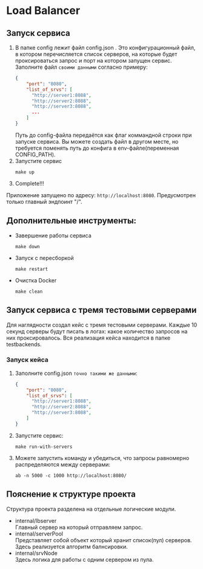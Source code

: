 # Load Balancer
## Запуск сервиса
1) В папке config лежит файл config.json . Это конфигурационный файл, в котором перечисляется список серверов, на которые будет проксироваться запрос и порт на котором запущен сервис. Заполните файл `своими данными`  согласно примеру:
    ```json
    {
        "port": "8080",
        "list_of_srvs": [
          "http://server1:8088",
          "http://server2:8088",
          "http://server3:8088",
          ...
        ]
    }
    ```
    Путь до config-файла передаётся как флаг коммандной строки при запуске сервиса. Вы можете создать файл в другом месте, но требуется поменять путь до конфига в env-файле(переменная CONFIG_PATH). 
2) Запустите сервис
    ```
    make up
    ```
3) Complete!!!

Приложение запущено по адресу: `http://localhost:8080`. Предусмотрен только главный эндпоинт "/".
## Дополнительные инструменты:
- Завершение работы сервиса
    ```
    make down
    ```
- Запуск с пересборкой
    ```
    make restart
    ```
- Очистка Docker
    ```
    make clean
    ```
## Запуск сервиса с тремя тестовыми серверами
Для наглядности создал кейс с тремя тестовыми серверами. Каждые 10 секунд серверы будут писать в логах: какое количество запросов на них проксировалось. Вся реализация кейса находится в папке testbackends.
### Запуск кейса
1) Заполните config.json `точно такими же данными`:
    ```json
    {
        "port": "8080",
        "list_of_srvs": [
          "http://server1:8088",
          "http://server2:8088",
          "http://server3:8088",
        ]
    }
    ```
2) Запустите сервис:
    ```
    make run-with-servers
    ```
3) Можете запустить команду и убедиться, что запросы равномерно распределяются между серверами:
    ```
    ab -n 5000 -c 1000 http://localhost:8080/
    ```
## Пояснение к структуре проекта 
Структура проекта разделена на отдельные логические модули.
- internal/lbserver \
Главный сервер на который отправляем запрос.
- internal/serverPool \
Представляет собой объект который хранит список(пул) серверов. Здесь реализуется алгоритм балнсировки.
- internal/srvNode \
Здесь логика для работы с одним сервером из пула.
